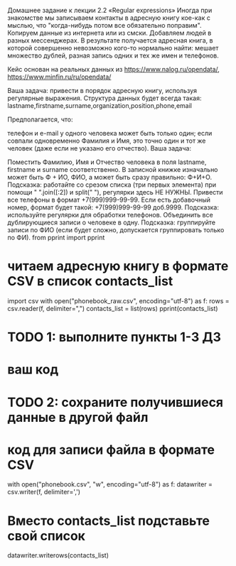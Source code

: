 Домашнее задание к лекции 2.2 «Regular expressions»
Иногда при знакомстве мы записываем контакты в адресную книгу кое-как с мыслью, что "когда-нибудь потом все обязательно поправим". Копируем данные из интернета или из смски. Добавляем людей в разных мессенджерах. В результате получается адресная книга, в которой совершенно невозможно кого-то нормально найти: мешает множество дублей, разная запись одних и тех же имен и телефонов.

Кейс основан на реальных данных из https://www.nalog.ru/opendata/, https://www.minfin.ru/ru/opendata/

Ваша задача: привести в порядок адресную книгу, используя регулярные выражения.
Структура данных будет всегда такая:
lastname,firstname,surname,organization,position,phone,email

Предполагается, что:

телефон и e-mail у одного человека может быть только один;
если совпали одновременно Фамилия и Имя, это точно один и тот же человек (даже если не указано его отчество).
Ваша задача:

Поместить Фамилию, Имя и Отчество человека в поля lastname, firstname и surname соответственно. В записной книжке изначально может быть Ф + ИО, ФИО, а может быть сразу правильно: Ф+И+О. Подсказка: работайте со срезом списка (три первых элемента) при помощи " ".join([:2]) и split(" "), регулярки здесь НЕ НУЖНЫ.
Привести все телефоны в формат +7(999)999-99-99. Если есть добавочный номер, формат будет такой: +7(999)999-99-99 доб.9999. Подсказка: используйте регулярки для обработки телефонов.
Объединить все дублирующиеся записи о человеке в одну. Подсказка: группируйте записи по ФИО (если будет сложно, допускается группировать только по ФИ).
from pprint import pprint
# читаем адресную книгу в формате CSV в список contacts_list

import csv
with open("phonebook_raw.csv", encoding="utf-8") as f:
  rows = csv.reader(f, delimiter=",")
  contacts_list = list(rows)
pprint(contacts_list)

# TODO 1: выполните пункты 1-3 ДЗ
# ваш код

# TODO 2: сохраните получившиеся данные в другой файл
# код для записи файла в формате CSV
with open("phonebook.csv", "w", encoding="utf-8") as f:
  datawriter = csv.writer(f, delimiter=',')
  # Вместо contacts_list подставьте свой список
  datawriter.writerows(contacts_list)
